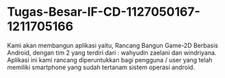 Tugas-Besar-IF-CD-1127050167-1211705166
=======================================

Kami akan membangun aplikasi yaitu, Rancang Bangun Game-2D Berbasis Android, dengan tim 2 yang terdiri dari : wahyudin zaelani dan windriyana. Aplikasi ini kami rancang diperuntukkan bagi pengguna / user yang telah memiliki smartphone yang sudah tertanam sistem operasi android.
